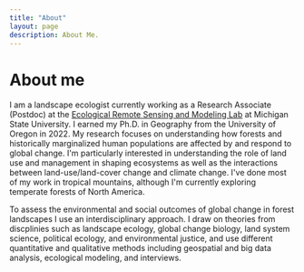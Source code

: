 ```yaml
---
title: "About"
layout: page
description: About Me.
---
```


# About me

I am a landscape ecologist currently working as a Research Associate (Postdoc) at the [Ecological Remote Sensing and Modeling Lab](https://www.ersamlab.com/) at Michigan State University. I earned my Ph.D. in Geography from the University of Oregon in 2022.
My research focuses on understanding how forests and historically marginalized human populations are affected by and respond to global change. I'm particularly interested in understanding the role of land use and management in shaping ecosystems as well as the interactions between land-use/land-cover change and climate change. I've done most of my work in tropical mountains, although I'm currently exploring temperate forests of North America.  

To assess the environmental and social outcomes of global change in forest landscapes I use an interdisciplinary approach. I draw on theories from discplinies such as landscape ecology, global change biology, land system science, political ecology, and environmental justice, and use different quantitative and qualitative methods including geospatial and big data analysis, ecological modeling, and interviews. 

